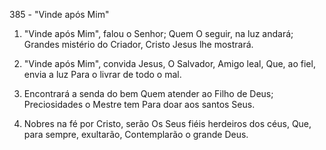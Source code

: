 385 - "Vinde após Mim"

1. "Vinde após Mim", falou o Senhor;
   Quem O seguir, na luz andará;
   Grandes mistério do Criador,
   Cristo Jesus lhe mostrará.

2. "Vinde após Mim", convida Jesus,
   O Salvador, Amigo leal,
   Que, ao fiel, envia a luz
   Para o livrar de todo o mal.

3. Encontrará a senda do bem
   Quem atender ao Filho de Deus;
   Preciosidades o Mestre tem
   Para doar aos santos Seus.

4. Nobres na fé por Cristo, serão
   Os Seus fiéis herdeiros dos céus,
   Que, para sempre, exultarão,
   Contemplarão o grande Deus.
